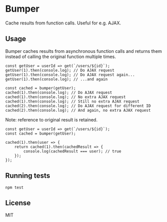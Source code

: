 # Bumper

Cache results from function calls. Useful for e.g. AJAX.

## Usage

Bumper caches results from asynchronous function calls and returns them instead of calling the original function multiple times.

```
const getUser = userId => get(`/users/${id}`);
getUser(1).then(console.log); // Do AJAX request
getUser(1).then(console.log); // Do AJAX request again...
getUser(1).then(console.log); // ...and again

const cached = bumper(getUser);
cached(1).then(console.log); // Do AJAX request
cached(1).then(console.log); // No extra AJAX request
cached(1).then(console.log); // Still no extra AJAX request
cached(2).then(console.log); // Do AJAX request for different ID
cached(2).then(console.log); // And again, no extra AJAX request
```

Note: reference to original result is retained.

```
const getUser = userId => get(`/users/${id}`);
const cached = bumper(getUser);

cached(1).then(user => {
    return cached(1).then(cachedResult => {
        console.log(cachedResult === user); // true
    });
});
```

## Running tests

```
npm test
```

## License

MIT

